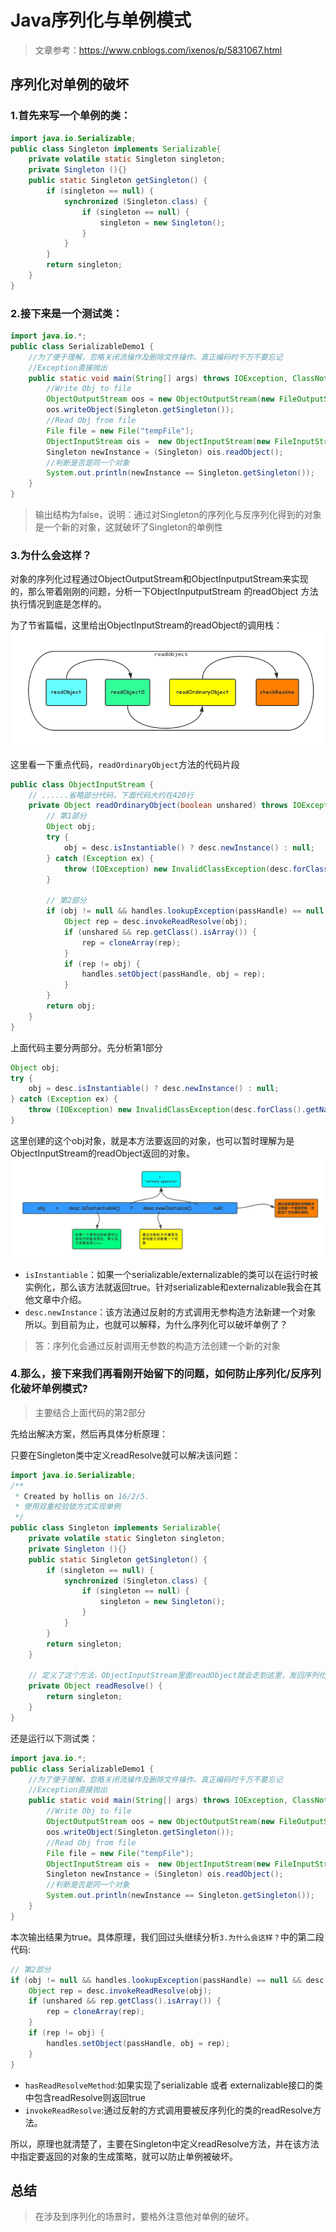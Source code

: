 # Java序列化与单例模式
> 文章参考：https://www.cnblogs.com/ixenos/p/5831067.html

## 序列化对单例的破坏
### 1.首先来写一个单例的类：
```java
import java.io.Serializable;
public class Singleton implements Serializable{
    private volatile static Singleton singleton;
    private Singleton (){}
    public static Singleton getSingleton() {
        if (singleton == null) {
            synchronized (Singleton.class) {
                if (singleton == null) {
                    singleton = new Singleton();
                }
            }
        }
        return singleton;
    }
}
```

### 2.接下来是一个测试类：
```java
import java.io.*;
public class SerializableDemo1 {
    //为了便于理解，忽略关闭流操作及删除文件操作。真正编码时千万不要忘记
    //Exception直接抛出
    public static void main(String[] args) throws IOException, ClassNotFoundException {
        //Write Obj to file
        ObjectOutputStream oos = new ObjectOutputStream(new FileOutputStream("tempFile"));
        oos.writeObject(Singleton.getSingleton());
        //Read Obj from file
        File file = new File("tempFile");
        ObjectInputStream ois =  new ObjectInputStream(new FileInputStream(file));
        Singleton newInstance = (Singleton) ois.readObject();
        //判断是否是同一个对象
        System.out.println(newInstance == Singleton.getSingleton());
    }
}
```
> 输出结构为false，说明：通过对Singleton的序列化与反序列化得到的对象是一个新的对象，这就破坏了Singleton的单例性

### 3.为什么会这样？
对象的序列化过程通过ObjectOutputStream和ObjectInputputStream来实现的，那么带着刚刚的问题，分析一下ObjectInputputStream 的readObject 方法执行情况到底是怎样的。

为了节省篇幅，这里给出ObjectInputStream的readObject的调用栈：
![ObjectInputStream的readObject的调用栈](images/ObjectInputStream的readObject的调用栈.png)

这里看一下重点代码，`readOrdinaryObject`方法的代码片段
```java
public class ObjectInputStream {
    // ......省略部分代码，下面代码大约在420行
    private Object readOrdinaryObject(boolean unshared) throws IOException{
        // 第1部分
        Object obj;
        try {
            obj = desc.isInstantiable() ? desc.newInstance() : null;
        } catch (Exception ex) {
            throw (IOException) new InvalidClassException(desc.forClass().getName(), "unable to create instance").initCause(ex);
        }
    
        // 第2部分
        if (obj != null && handles.lookupException(passHandle) == null && desc.hasReadResolveMethod()) {
            Object rep = desc.invokeReadResolve(obj);
            if (unshared && rep.getClass().isArray()) {
                rep = cloneArray(rep);
            }
            if (rep != obj) {
                handles.setObject(passHandle, obj = rep);
            }
        }
        return obj;
    }
}
```

上面代码主要分两部分。先分析第1部分
```java
Object obj;
try {
    obj = desc.isInstantiable() ? desc.newInstance() : null;
} catch (Exception ex) {
    throw (IOException) new InvalidClassException(desc.forClass().getName(),"unable to create instance").initCause(ex);
}
```
这里创建的这个obj对象，就是本方法要返回的对象，也可以暂时理解为是ObjectInputStream的readObject返回的对象。
![readObject方法第1部分](images/readObject方法第1部分.jpeg)
+ `isInstantiable`：如果一个serializable/externalizable的类可以在运行时被实例化，那么该方法就返回true。针对serializable和externalizable我会在其他文章中介绍。
+ `desc.newInstance`：该方法通过反射的方式调用无参构造方法新建一个对象
所以。到目前为止，也就可以解释，为什么序列化可以破坏单例了？
> 答：序列化会通过反射调用无参数的构造方法创建一个新的对象

### 4.那么，接下来我们再看刚开始留下的问题，如何防止序列化/反序列化破坏单例模式?
> 主要结合上面代码的第2部分

先给出解决方案，然后再具体分析原理：

只要在Singleton类中定义readResolve就可以解决该问题：
```java
import java.io.Serializable;
/**
 * Created by hollis on 16/2/5.
 * 使用双重校验锁方式实现单例
 */
public class Singleton implements Serializable{
    private volatile static Singleton singleton;
    private Singleton (){}
    public static Singleton getSingleton() {
        if (singleton == null) {
            synchronized (Singleton.class) {
                if (singleton == null) {
                    singleton = new Singleton();
                }
            }
        }
        return singleton;
    }
    
    // 定义了这个方法，ObjectInputStream里面readObject就会走到这里，发回序列化前创建的对象
    private Object readResolve() {
        return singleton;
    }
}
```
还是运行以下测试类：
```java
import java.io.*;
public class SerializableDemo1 {
    //为了便于理解，忽略关闭流操作及删除文件操作。真正编码时千万不要忘记
    //Exception直接抛出
    public static void main(String[] args) throws IOException, ClassNotFoundException {
        //Write Obj to file
        ObjectOutputStream oos = new ObjectOutputStream(new FileOutputStream("tempFile"));
        oos.writeObject(Singleton.getSingleton());
        //Read Obj from file
        File file = new File("tempFile");
        ObjectInputStream ois =  new ObjectInputStream(new FileInputStream(file));
        Singleton newInstance = (Singleton) ois.readObject();
        //判断是否是同一个对象
        System.out.println(newInstance == Singleton.getSingleton());
    }
}
```
本次输出结果为true。具体原理，我们回过头继续分析`3.为什么会这样？`中的第二段代码:
```java
// 第2部分
if (obj != null && handles.lookupException(passHandle) == null && desc.hasReadResolveMethod()) {
    Object rep = desc.invokeReadResolve(obj);
    if (unshared && rep.getClass().isArray()) {
        rep = cloneArray(rep);
    }
    if (rep != obj) {
        handles.setObject(passHandle, obj = rep);
    }
}
```

+ `hasReadResolveMethod`:如果实现了serializable 或者 externalizable接口的类中包含readResolve则返回true
+ `invokeReadResolve`:通过反射的方式调用要被反序列化的类的readResolve方法。

所以，原理也就清楚了，主要在Singleton中定义readResolve方法，并在该方法中指定要返回的对象的生成策略，就可以防止单例被破坏。

## 总结
> 在涉及到序列化的场景时，要格外注意他对单例的破坏。